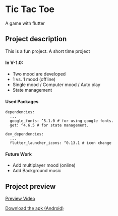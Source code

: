 # Tic Tac Toe

A game with flutter

## Project description

This is a fun project. A short time project

#### In V-1.0:
- Two mood are developed
- 1 vs. 1 mood (offline)
- Single mood / Computer mood / Auto play 
- State management

#### Used Packages
````
dependencies:
  ...
  google_fonts: ^5.1.0 # for using google fonts.
  get: ^4.6.5 # for state management.

dev_dependencies:
  ...
  flutter_launcher_icons: ^0.13.1 # icon change
````

#### Future Work 
- Add multiplayer mood (online)
- Add Background music

## Project preview

[Preview Video](https://youtube.com/shorts/BtCiOTRtopQ?feature=share)

<a href="assets/tic_tac_toe.apk" download>Download the apk (Android)</a>
